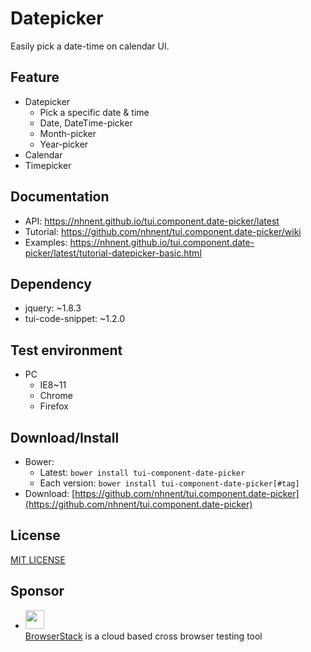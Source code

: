 Datepicker
===============
Easily pick a date-time on calendar UI.

## Feature
* Datepicker
    * Pick a specific date & time
    * Date, DateTime-picker
    * Month-picker
    * Year-picker
* Calendar
* Timepicker

## Documentation
* API: https://nhnent.github.io/tui.component.date-picker/latest
* Tutorial: https://github.com/nhnent/tui.component.date-picker/wiki
* Examples: https://nhnent.github.io/tui.component.date-picker/latest/tutorial-datepicker-basic.html

## Dependency
* jquery: ~1.8.3
* tui-code-snippet: ~1.2.0

## Test environment
* PC
	* IE8~11
	* Chrome
	* Firefox

## Download/Install
* Bower:
   * Latest: `bower install tui-component-date-picker`
   * Each version: `bower install tui-component-date-picker[#tag]`
* Download: [https://github.com/nhnent/tui.component.date-picker](https://github.com/nhnent/tui.component.date-picker)

## License
[MIT LICENSE](https://github.com/nhnent/tui.component.date-picker/blob/master/LICENSE)

## Sponsor
* <img src="https://cloud.githubusercontent.com/assets/12269563/12287774/8cf4d2c0-ba12-11e5-9fa8-0a9c452cca05.png" height="30"><br>
 [BrowserStack](https://www.browserstack.com/) is a cloud based cross browser testing tool
